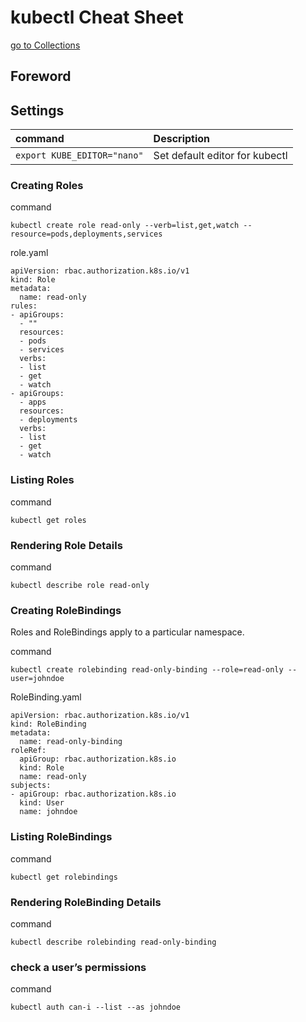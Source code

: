 # kubectl Cheat Sheet

[go to Collections](README.md)

## Foreword

## Settings

| command | Description                                         |
| :---    | :---                                                |
| ```export KUBE_EDITOR="nano"``` | Set default editor for kubectl |

### Creating Roles

command

```kubectl create role read-only --verb=list,get,watch --resource=pods,deployments,services```

role.yaml

```
apiVersion: rbac.authorization.k8s.io/v1
kind: Role
metadata:
  name: read-only
rules:
- apiGroups:
  - ""
  resources:
  - pods
  - services
  verbs:
  - list
  - get
  - watch
- apiGroups:
  - apps
  resources:
  - deployments
  verbs:
  - list
  - get
  - watch
```

### Listing Roles

command

```kubectl get roles```

### Rendering Role Details

command

```kubectl describe role read-only```

### Creating RoleBindings
Roles and RoleBindings apply to a particular namespace.

command

```kubectl create rolebinding read-only-binding --role=read-only --user=johndoe```

RoleBinding.yaml
```
apiVersion: rbac.authorization.k8s.io/v1
kind: RoleBinding
metadata:
  name: read-only-binding
roleRef:
  apiGroup: rbac.authorization.k8s.io
  kind: Role
  name: read-only
subjects:
- apiGroup: rbac.authorization.k8s.io
  kind: User
  name: johndoe
```

### Listing RoleBindings

command

```kubectl get rolebindings```

### Rendering RoleBinding Details

command

```kubectl describe rolebinding read-only-binding```

### check a user’s permissions

command

```kubectl auth can-i --list --as johndoe```